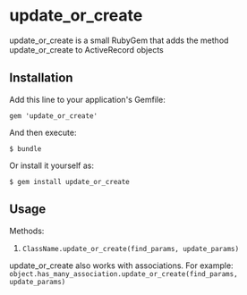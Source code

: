 # update_or_create

update_or_create is a small RubyGem that adds the method update_or_create to ActiveRecord objects

## Installation

Add this line to your application's Gemfile:

    gem 'update_or_create'

And then execute:

    $ bundle

Or install it yourself as:

    $ gem install update_or_create

## Usage
Methods:

1. ```ClassName.update_or_create(find_params, update_params)```

update_or_create also works with associations. For example:
```object.has_many_association.update_or_create(find_params, update_params)```

